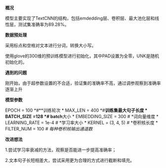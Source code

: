 **概况**

模型主要实现了TextCNN的结构，包括emdedding层、卷积层、最大池化层和线性层，测试集准确率为89.28%。

**数据预处理**

采用标点和空格对文本进行分词，转换大小写。 

使用glove的300维的预训练模型进行初始化，其中PAD设置为全零，UNK是随机初始化的。

**遇到的问题**

刚开始，由于超参数设置的不合适，验证集的准确率不高，通过调参观察到准确率逐渐上升

**模型参数**

EPOCH = 100   *#**训练轮次
\* MAX_LEN = 400 *#**训练集最大句子长度
\* BATCH_SIZE =128      *# batch**大小
\* EMBEDDING_SIZE = 300   *#* *词向量维度
\* LEARNING_RATE = 1e-4   *#* *学习率大小
\* KERNEL = (3, 4, 5)  *#* *卷积核长度
\* FILTER_NUM = 100     *#* *每种卷积核输出通道数*

**改进想法**

1.尝试学习率衰减的方法，观察是否能进一步提高准确率； 

2.文本句子长短相差大，尝试采用更为合理的方式进行截断和填充。

 